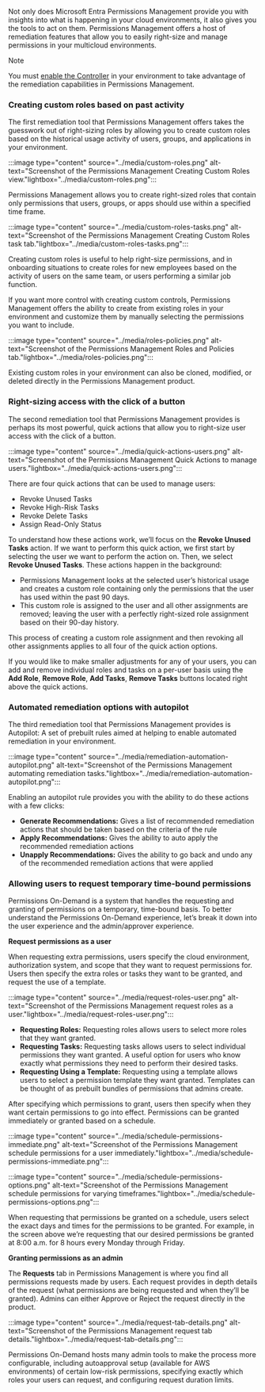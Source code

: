 Not only does Microsoft Entra Permissions Management provide you with insights into what is happening in your cloud environments, it also gives you the tools to act on them. Permissions Management offers a host of remediation features that allow you to easily right-size and manage permissions in your multicloud environments.

> [!NOTE]
> You must [enable the Controller](https://go.microsoft.com/fwlink/?linkid=2248073) in your environment to take advantage of the remediation capabilities in Permissions Management.

### Creating custom roles based on past activity

The first remediation tool that Permissions Management offers takes the guesswork out of right-sizing roles by allowing you to create custom roles based on the historical usage activity of users, groups, and applications in your environment.

:::image type="content" source="../media/custom-roles.png" alt-text="Screenshot of the Permissions Management Creating Custom Roles view."lightbox="../media/custom-roles.png":::

Permissions Management allows you to create right-sized roles that contain only permissions that users, groups, or apps should use within a specified time frame.

:::image type="content" source="../media/custom-roles-tasks.png" alt-text="Screenshot of the Permissions Management Creating Custom Roles task tab."lightbox="../media/custom-roles-tasks.png":::

Creating custom roles is useful to help right-size permissions, and in onboarding situations to create roles for new employees based on the activity of users on the same team, or users performing a similar job function.

If you want more control with creating custom controls, Permissions Management offers the ability to create from existing roles in your environment and customize them by manually selecting the permissions you want to include.

:::image type="content" source="../media/roles-policies.png" alt-text="Screenshot of the Permissions Management Roles and Policies tab."lightbox="../media/roles-policies.png":::

Existing custom roles in your environment can also be cloned, modified, or deleted directly in the Permissions Management product.

### Right-sizing access with the click of a button

The second remediation tool that Permissions Management provides is perhaps its most powerful, quick actions that allow you to right-size user access with the click of a button.

:::image type="content" source="../media/quick-actions-users.png" alt-text="Screenshot of the Permissions Management Quick Actions to manage users."lightbox="../media/quick-actions-users.png":::

There are four quick actions that can be used to manage users:

- Revoke Unused Tasks
- Revoke High-Risk Tasks
- Revoke Delete Tasks
- Assign Read-Only Status

To understand how these actions work, we’ll focus on the **Revoke Unused Tasks** action. If we want to perform this quick action, we first start by selecting the user we want to perform the action on. Then, we select **Revoke Unused Tasks**. These actions happen in the background:

- Permissions Management looks at the selected user’s historical usage and creates a custom role containing only the permissions that the user has used within the past 90 days.
- This custom role is assigned to the user and all other assignments are removed; leaving the user with a perfectly right-sized role assignment based on their 90-day history.

This process of creating a custom role assignment and then revoking all other assignments applies to all four of the quick action options.

If you would like to make smaller adjustments for any of your users, you can add and remove individual roles and tasks on a per-user basis using the **Add Role**, **Remove Role**, **Add Tasks**, **Remove Tasks** buttons located right above the quick actions.

### Automated remediation options with autopilot

The third remediation tool that Permissions Management provides is Autopilot: A set of prebuilt rules aimed at helping to enable automated remediation in your environment.

:::image type="content" source="../media/remediation-automation-autopilot.png" alt-text="Screenshot of the Permissions Management automating remediation tasks."lightbox="../media/remediation-automation-autopilot.png":::

Enabling an autopilot rule provides you with the ability to do these actions with a few clicks:  

- **Generate Recommendations:** Gives a list of recommended remediation actions that should be taken based on the criteria of the rule
- **Apply Recommendations:** Gives the ability to auto apply the recommended remediation actions  
- **Unapply Recommendations:** Gives the ability to go back and undo any of the recommended remediation actions that were applied

### Allowing users to request temporary time-bound permissions

Permissions On-Demand is a system that handles the requesting and granting of permissions on a temporary, time-bound basis. To better understand the Permissions On-Demand experience, let’s break it down into the user experience and the admin/approver experience.

**Request permissions as a user**

When requesting extra permissions, users specify the cloud environment, authorization system, and scope that they want to request permissions for. Users then specify the extra roles or tasks they want to be granted, and request the use of a template.

:::image type="content" source="../media/request-roles-user.png" alt-text="Screenshot of the Permissions Management request roles as a user."lightbox="../media/request-roles-user.png":::

- **Requesting Roles:** Requesting roles allows users to select more roles that they want granted. 
- **Requesting Tasks:** Requesting tasks allows users to select individual permissions they want granted. A useful option for users who know exactly what permissions they need to perform their desired tasks.
- **Requesting Using a Template:** Requesting using a template allows users to select a permission template they want granted. Templates can be thought of as prebuilt bundles of permissions that admins create.

After specifying which permissions to grant, users then specify when they want certain permissions to go into effect. Permissions can be granted immediately or granted based on a schedule.

:::image type="content" source="../media/schedule-permissions-immediate.png" alt-text="Screenshot of the Permissions Management schedule permissions for a user immediately."lightbox="../media/schedule-permissions-immediate.png":::

:::image type="content" source="../media/schedule-permissions-options.png" alt-text="Screenshot of the Permissions Management schedule permissions for varying timeframes."lightbox="../media/schedule-permissions-options.png":::

When requesting that permissions be granted on a schedule, users select the exact days and times for the permissions to be granted. For example, in the screen above we’re requesting that our desired permissions be granted at 8:00 a.m. for 8 hours every Monday through Friday.

**Granting permissions as an admin**

The **Requests** tab in Permissions Management is where you find all permissions requests made by users. Each request provides in depth details of the request (what permissions are being requested and when they’ll be granted). Admins can either Approve or Reject the request directly in the product.

:::image type="content" source="../media/request-tab-details.png" alt-text="Screenshot of the Permissions Management request tab details."lightbox="../media/request-tab-details.png":::

Permissions On-Demand hosts many admin tools to make the process more configurable, including autoapproval setup (available for AWS environments) of certain low-risk permissions, specifying exactly which roles your users can request, and configuring request duration limits.

